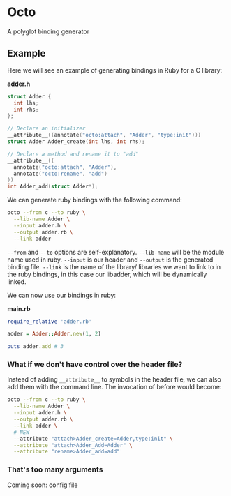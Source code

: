 # Octo

A polyglot binding generator

## Example

Here we will see an example of generating bindings in Ruby for a C library:

**adder.h**
```c
struct Adder {
  int lhs;
  int rhs;
};

// Declare an initializer
__attribute__((annotate("octo:attach", "Adder", "type:init")))
struct Adder Adder_create(int lhs, int rhs);

// Declare a method and rename it to "add"
__attribute__((
  annotate("octo:attach", "Adder"),
  annotate("octo:rename", "add")
))
int Adder_add(struct Adder*);
```

We can generate ruby bindings with the following command:

```sh
octo --from c --to ruby \
  --lib-name Adder \
  --input adder.h \
  --output adder.rb \
  --link adder
```

`--from` and `--to` options are self-explanatory. `--lib-name` will be the module name used in ruby.
`--input` is our header and `--output` is the generated binding file. `--link` is the name of the library/
libraries we want to link to in the ruby bindings, in this case our libadder, which will be dynamically linked.

We can now use our bindings in ruby:

**main.rb**
```ruby
require_relative 'adder.rb'

adder = Adder::Adder.new(1, 2)

puts adder.add # 3
```

### What if we don't have control over the header file?

Instead of adding `__attribute__` to symbols in the header file, we can also add them with the command line.
The invocation of before would become:

```sh
octo --from c --to ruby \
  --lib-name Adder \
  --input adder.h \
  --output adder.rb \
  --link adder \
  # NEW
  --attribute "attach>Adder_create=Adder,type:init" \
  --attribute "attach>Adder_Add=Adder" \
  --attribute "rename>Adder_add=add"
```

### That's too many arguments

Coming soon: config file
